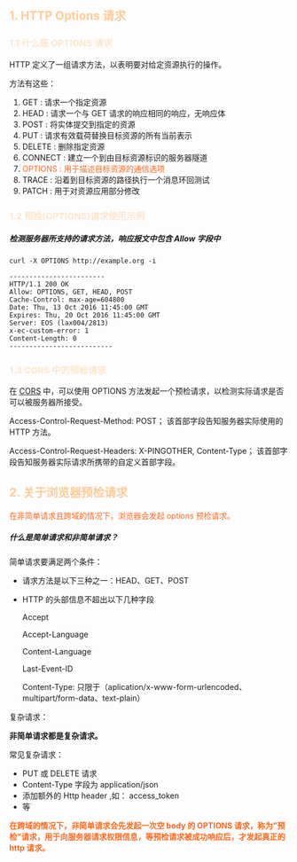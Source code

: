 ## <span style="color:#ffcc99">1. HTTP Options 请求</span>

### <span style="color:#ffe6cc">1.1 什么是 OPTIONS 请求</span>

HTTP 定义了一组请求方法，以表明要对给定资源执行的操作。

方法有这些：

1. GET : 请求一个指定资源
2. HEAD : 请求一个与 GET 请求的响应相同的响应，无响应体
3. POST : 将实体提交到指定的资源
4. PUT : 请求有效载荷替换目标资源的所有当前表示
5. DELETE : 删除指定资源
6. CONNECT : 建立一个到由目标资源标识的服务器隧道
7. <span style="color:#ff661a">OPTIONS : 用于描述目标资源的通信选项 </span>
8. TRACE : 沿着到目标资源的路径执行一个消息环回测试
9. PATCH : 用于对资源应用部分修改

### <span style="color:#ffe6cc">1.2 预检(OPTIONS)请求使用示例</span>

##### 检测服务器所支持的请求方法，响应报文中包含 Allow 字段中

```
curl -X OPTIONS http://example.org -i

------------------------
HTTP/1.1 200 OK
Allow: OPTIONS, GET, HEAD, POST
Cache-Control: max-age=604800
Date: Thu, 13 Oct 2016 11:45:00 GMT
Expires: Thu, 20 Oct 2016 11:45:00 GMT
Server: EOS (lax004/2813)
x-ec-custom-error: 1
Content-Length: 0
--------------------------
```

### <span style="color:#ffe6cc">1.3 CORS 中的预检请求</span>

在 [CORS](https://developer.mozilla.org/zh-CN/docs/Web/HTTP/Access_control_CORS) 中，可以使用 OPTIONS 方法发起一个预检请求，以检测实际请求是否可以被服务器所接受。

Access-Control-Request-Method: POST； 该首部字段告知服务器实际使用的 HTTP 方法。

Access-Control-Request-Headers: X-PINGOTHER, Content-Type； 该首部字段告知服务器实际请求所携带的自定义首部字段。

## <span style="color:#ffcc99">2. 关于浏览器预检请求</span>

<span style="color:#ff661a">在非简单请求且跨域的情况下，浏览器会发起 options 预检请求。</span>

##### 什么是简单请求和非简单请求？

简单请求要满足两个条件：

- 请求方法是以下三种之一：HEAD、GET、POST

- HTTP 的头部信息不超出以下几种字段

  Accept

  Accept-Language

  Content-Language

  Last-Event-ID

  Content-Type: 只限于（aplication/x-www-form-urlencoded、multipart/form-data、text-plain）

复杂请求：

**非简单请求都是复杂请求。**

常见复杂请求：

- PUT 或 DELETE 请求
- Content-Type 字段为 application/json
- 添加额外的 Http header ,如： access_token
- 等

**<span style="color:#ff661a">在跨域的情况下，非简单请求会先发起一次空 body 的 OPTIONS 请求，称为"预检"请求，用于向服务器请求权限信息，等预检请求被成功响应后，才发起真正的 http 请求。</span>**
